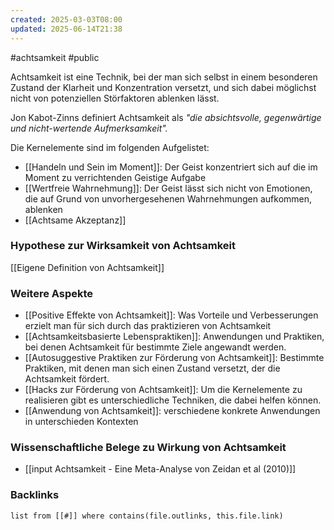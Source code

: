 ```yaml
---
created: 2025-03-03T08:00
updated: 2025-06-14T21:38
---
```

#achtsamkeit #public

Achtsamkeit ist eine Technik, bei der man sich selbst in einem besonderen Zustand der Klarheit und Konzentration versetzt, und sich dabei möglichst nicht von potenziellen Störfaktoren ablenken lässt. 

Jon Kabot-Zinns definiert Achtsamkeit als *"die absichtsvolle, gegenwärtige und nicht-wertende Aufmerksamkeit".*

Die Kernelemente sind im folgenden Aufgelistet:
- [[Handeln und Sein im Moment]]: Der Geist konzentriert sich auf die im Moment zu verrichtenden Geistige Aufgabe
- [[Wertfreie Wahrnehmung]]: Der Geist lässt sich nicht von Emotionen, die auf Grund von unvorhergesehenen Wahrnehmungen aufkommen, ablenken
- [[Achtsame Akzeptanz]]

### Hypothese zur Wirksamkeit von Achtsamkeit
[[Eigene Definition von Achtsamkeit]]

### Weitere Aspekte
- [[Positive Effekte von Achtsamkeit]]: Was Vorteile und Verbesserungen erzielt man für sich durch das praktizieren von Achtsamkeit
- [[Achtsamkeitsbasierte Lebenspraktiken]]: Anwendungen und Praktiken, bei denen Achtsamkeit für bestimmte Ziele angewandt werden.
- [[Autosuggestive Praktiken zur Förderung von Achtsamkeit]]: Bestimmte Praktiken, mit denen man sich einen Zustand versetzt, der die Achtsamkeit fördert.
- [[Hacks zur Förderung von Achtsamkeit]]: Um die Kernelemente zu realisieren gibt es unterschiedliche Techniken, die dabei helfen können. 
- [[Anwendung von Achtsamkeit]]: verschiedene konkrete Anwendungen in unterschieden Kontexten 

### Wissenschaftliche Belege zu Wirkung von Achtsamkeit
- [[input Achtsamkeit - Eine Meta-Analyse von Zeidan et al (2010)]]


### Backlinks
```dataview 
list from [[#]] where contains(file.outlinks, this.file.link)
```

